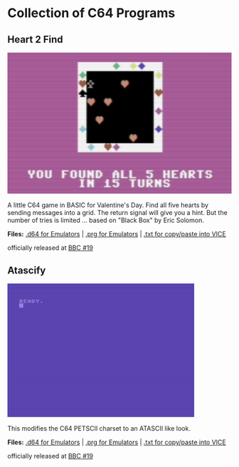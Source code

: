 # Collection of C64 Programs

## Heart 2 Find

![Heart to Find](heart2find/heart2find.png)

A little C64 game in BASIC for Valentine's Day. Find all five hearts by sending messages into a grid. The return signal will give you a hint. But the number of tries is limited ... based on "Black Box" by Eric Solomon.

**Files:** [.d64 for Emulators](heart2find/heart2find.d64) | [.prg for Emulators](heart2find/heart2find.prg) | [.txt for copy/paste into VICE](heart2find/heart2find.txt)

officially released at [BBC #19](https://demozoo.org/parties/5155/)

## Atascify

![Atascify](atascify/atascify.png)

This modifies the C64 PETSCII charset to an ATASCII like look.

**Files:** [.d64 for Emulators](atascify/atascify.d64) | [.prg for Emulators](atascify/atascify.prg) | [.txt for copy/paste into VICE](atascify/atascify.txt)

officially released at [BBC #19](https://demozoo.org/parties/5155/)
